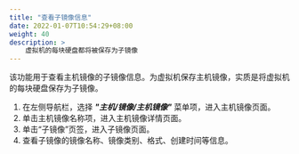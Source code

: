 ```yaml
---
title: "查看子镜像信息"
date: 2022-01-07T10:54:29+08:00
weight: 40
description: >
    虚拟机的每块硬盘都将被保存为子镜像
---
```


该功能用于查看主机镜像的子镜像信息。为虚拟机保存主机镜像，实质是将虚拟机的每块硬盘保存为子镜像。

1. 在左侧导航栏，选择 **_"主机/镜像/主机镜像"_** 菜单项，进入主机镜像页面。
2. 单击主机镜像名称项，进入主机镜像详情页面。
2. 单击“子镜像”页签，进入子镜像页面。
3. 查看子镜像的镜像名称、镜像类别、格式、创建时间等信息。